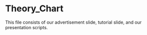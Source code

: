 # Theory_Chart
This file consists of our advertisement slide, tutorial slide, and our presentation scripts.
